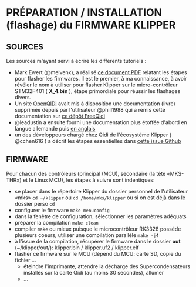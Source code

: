 # PRÉPARATION / INSTALLATION (flashage) du FIRMWARE KLIPPER

## SOURCES

Les sources m'ayant servi à écrire les différents tutoriels :
- Mark Ewert (@melvenx), a réalisé [ce document PDF](https://github.com/melvenx/QIDI/blob/main/How%20to%20Update%20Klipper%20for%20the%20QIDI%20Tech%20XMAX3%20XPLUS3%20XSMART3%20Printers%20v2.pdf) relatant les étapes pour flasher les firmwares. Il est le premier, à ma connaissance, à avoir révéler le nom à utiliser pour flasher Klipper sur le micro-contrôleur STM32F401 ( **X_4.bin** ), étape primordiale pour réussir les flashages divers.
- Un site [OpenQIDI](https://openqidi.com) avait mis à disposition une documentation (livre) supprimée depuis par l'utilisateur @phill1988 qui a remis cette documentation sur [ce dépôt FreeQidi](https://github.com/Phil1988/FreeQIDI)
- @leadustin a ensuite fourni une documentation plus étoffée d'abord en langue allemande puis [en anglais](https://github.com/leadustin/QIDI-up2date-english)
- un des développeurs chargé chez Qidi de l'écosystème Klipper ( @cchen616 ) a décrit les étapes essentielles dans [cette issue Github](https://github.com/QIDITECH/QIDI_PLUS3/issues/27#issuecomment-2073932891)

## FIRMWARE

Pour chacun des contrôleurs (principal (MCU), secondaire (la tête «MKS-THR») et le Linux MCU), les étapes à suivre sont indentiques:
- se placer dans le répertoire Klipper du dossier personnel de l'utilisateur «mks»
`cd ~/klipper` ou `cd /home/mks/klipper` ou si on est déjà dans le dossier perso `cd`
- configurer le firmware
  `make menuconfig`
- dans la fenêtre de configuration, sélectionner les paramètres adéquats
- préparer la compilation
 `make clean`
- compiler
`make` ou mieux puisque le microcontrôleur RK3328 possède plusieurs coeurs, utiliser une compilation parallèle `make -j4`
- à l'issue de la compilation, récupérer le firmware dans le dossier **out** (~/klipper/out/): klipper.bin / klipper.uf2 / klipper.elf
- flasher ce firmware sur le MCU (dépend du MCU: carte SD, copie du fichier …
  - éteindre l'imprimante, attendre la décharge des Supercondensateurs installés sur la carte Qidi (au moins 30 secondes), allumer
  - …
